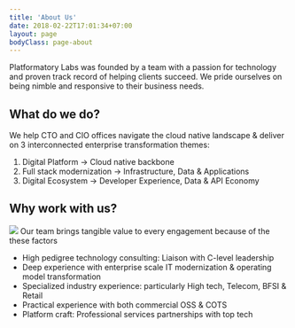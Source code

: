 ```yaml
---
title: 'About Us'
date: 2018-02-22T17:01:34+07:00
layout: page
bodyClass: page-about
---
```

Platformatory Labs was founded by a team with a passion for technology and proven 
track record of helping clients succeed. We pride ourselves on being nimble and responsive to  their business needs.

## What do we do?
 
We help CTO and CIO offices navigate the cloud native landscape & deliver on 3 interconnected enterprise transformation themes: 

1. Digital Platform → Cloud native backbone
2. Full stack modernization → Infrastructure, Data & Applications
3. Digital Ecosystem → Developer Experience, Data & API Economy

## Why work with us?
 <img src="..\images\atob.jpeg">
Our team brings tangible value to every engagement because of the these factors

- High pedigree technology consulting:  Liaison with C-level leadership
- Deep experience with enterprise scale IT modernization & operating model transformation
- Specialized industry experience: particularly High tech, Telecom, BFSI & Retail
- Practical experience with both commercial OSS & COTS
- Platform craft: Professional services partnerships with top tech

